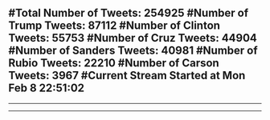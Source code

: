 #Total Number of Tweets: 254925 
#Number of Trump Tweets: 87112
#Number of Clinton Tweets: 55753
#Number of Cruz Tweets: 44904
#Number of Sanders Tweets: 40981
#Number of Rubio Tweets: 22210
#Number of Carson Tweets: 3967
#Current Stream Started at Mon Feb  8 22:51:02
---
---
---
